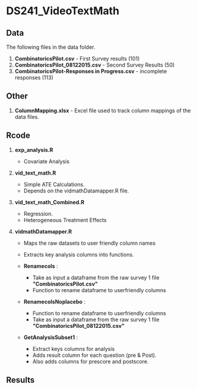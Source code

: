 # DS241_VideoTextMath

## Data ##

The following files in the data folder.

1. **CombinatoricsPilot.csv** - First Survey results (101)
2. **CombinatoricsPilot_08122015.csv** - Second Survey Results (50)
3. **CombinatoricsPilot-Responses in Progress.csv**  - incomplete responses (113)

## Other ##

1. **ColumnMapping.xlsx** - Excel file used to track column mappings of the data files.


## Rcode ##

1. **exp_analysis.R**
    - Covariate Analysis

2. **vid_text_math.R** 
    - Simple ATE Calculations. 
    - Depends on the vidmathDatamapper.R file.
    
3. **vid_text_math_Combined.R** 
    - Regression. 
    - Heterogeneous Treatment Effects
   
4. **vidmathDatamapper.R**  
    - Maps the raw datasets to user friendly column names
    - Extracts key analysis columns into functions.
    
    - **Renamecols** : 
	    - Take as input a dataframe from the raw survey 1 file **"CombinatoricsPilot.csv"**
	    - Function to rename dataframe to userfriendly columns 
	     
    - **RenamecolsNoplacebo** :
    
	    - Function to rename dataframe to userfriendly columns 
	    - Take as input a dataframe from the raw survey 1 file **"CombinatoricsPilot_08122015.csv"**
	          
    - **GetAnalysisSubset1** : 
    
	    - Extract keys columns for analysis
	    - Adds result column for each question (pre & Post).
	    - Also adds columns for prescore and postscore.
       

## Results ##


